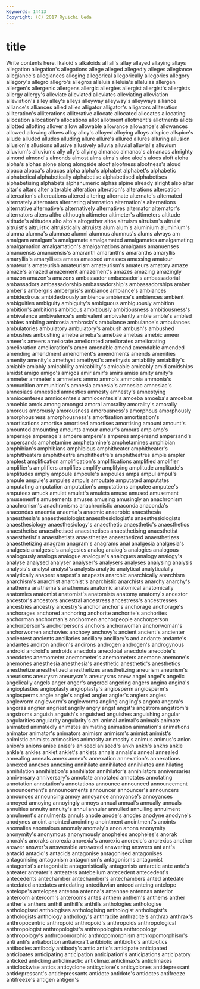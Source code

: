 ```yaml
---
Keywords: 14413 
Copyright: (C) 2017 Ryuichi Ueda
---
```


# title

Write contents here.
lkaloid's alkaloids all all's allay allayed allaying allays allegation
allegation's allegations allege alleged allegedly alleges allegiance allegiance's allegiances alleging
allegorical allegorically allegories allegory allegory's allegro allegro's allegros alleluia alleluia's
alleluias allergen allergen's allergenic allergens allergic allergies allergist allergist's allergists
allergy allergy's alleviate alleviated alleviates alleviating alleviation alleviation's alley alley's
alleys alleyway alleyway's alleyways alliance alliance's alliances allied allies alligator
alligator's alligators alliteration alliteration's alliterations alliterative allocate allocated allocates allocating
allocation allocation's allocations allot allotment allotment's allotments allots allotted allotting
allover allow allowable allowance allowance's allowances allowed allowing allows alloy
alloy's alloyed alloying alloys allspice allspice's allude alluded alludes alluding
allure allure's allured allures alluring allusion allusion's allusions allusive allusively
alluvia alluvial alluvial's alluvium alluvium's alluviums ally ally's allying almanac
almanac's almanacs almighty almond almond's almonds almost alms alms's aloe
aloe's aloes aloft aloha aloha's alohas alone along alongside aloof
aloofness aloofness's aloud alpaca alpaca's alpacas alpha alpha's alphabet alphabet's
alphabetic alphabetical alphabetically alphabetise alphabetised alphabetises alphabetising alphabets alphanumeric alphas
alpine already alright also altar altar's altars alter alterable alteration
alteration's alterations altercation altercation's altercations altered altering alternate alternate's alternated
alternately alternates alternating alternation alternation's alternations alternative alternative's alternatively alternatives
alternator alternator's alternators alters altho although altimeter altimeter's altimeters altitude
altitude's altitudes alto alto's altogether altos altruism altruism's altruist altruist's
altruistic altruistically altruists alum alum's aluminium aluminium's alumna alumna's alumnae
alumni alumnus alumnus's alums always am amalgam amalgam's amalgamate amalgamated
amalgamates amalgamating amalgamation amalgamation's amalgamations amalgams amanuenses amanuensis amanuensis's amaranth
amaranth's amaranths amaryllis amaryllis's amaryllises amass amassed amasses amassing amateur
amateur's amateurish amateurism amateurism's amateurs amatory amaze amaze's amazed amazement
amazement's amazes amazing amazingly amazon amazon's amazons ambassador ambassador's ambassadorial
ambassadors ambassadorship ambassadorship's ambassadorships amber amber's ambergris ambergris's ambiance ambiance's
ambiances ambidextrous ambidextrously ambience ambience's ambiences ambient ambiguities ambiguity ambiguity's
ambiguous ambiguously ambition ambition's ambitions ambitious ambitiously ambitiousness ambitiousness's ambivalence
ambivalence's ambivalent ambivalently amble amble's ambled ambles ambling ambrosia ambrosia's
ambulance ambulance's ambulances ambulatories ambulatory ambulatory's ambush ambush's ambushed ambushes
ambushing ameba ameba's amebae amebas amebic ameer ameer's ameers ameliorate
ameliorated ameliorates ameliorating amelioration amelioration's amen amenable amend amendable amended
amending amendment amendment's amendments amends amenities amenity amenity's amethyst amethyst's
amethysts amiability amiability's amiable amiably amicability amicability's amicable amicably amid
amidships amidst amigo amigo's amigos amir amir's amirs amiss amity
amity's ammeter ammeter's ammeters ammo ammo's ammonia ammonia's ammunition ammunition's
amnesia amnesia's amnesiac amnesiac's amnesiacs amnestied amnesties amnesty amnesty's amnestying
amniocenteses amniocentesis amniocentesis's amoeba amoeba's amoebas amoebic amok among amongst
amoral amorality amorality's amorally amorous amorously amorousness amorousness's amorphous amorphously
amorphousness amorphousness's amortisation amortisation's amortisations amortise amortised amortises amortising amount
amount's amounted amounting amounts amour amour's amours amp amp's amperage
amperage's ampere ampere's amperes ampersand ampersand's ampersands amphetamine amphetamine's amphetamines
amphibian amphibian's amphibians amphibious amphitheater amphitheater's amphitheaters amphitheatre amphitheatre's amphitheatres
ample ampler amplest amplification amplification's amplifications amplified amplifier amplifier's amplifiers
amplifies amplify amplifying amplitude amplitude's amplitudes amply ampoule ampoule's ampoules
amps ampul ampul's ampule ampule's ampules ampuls amputate amputated amputates
amputating amputation amputation's amputations amputee amputee's amputees amuck amulet amulet's
amulets amuse amused amusement amusement's amusements amuses amusing amusingly an
anachronism anachronism's anachronisms anachronistic anaconda anaconda's anacondas anaemia anaemia's anaemic
anaerobic anaesthesia anaesthesia's anaesthesiologist anaesthesiologist's anaesthesiologists anaesthesiology anaesthesiology's anaesthetic anaesthetic's
anaesthetics anaesthetise anaesthetised anaesthetises anaesthetising anaesthetist anaesthetist's anaesthetists anaesthetize anaesthetized
anaesthetizes anaesthetizing anagram anagram's anagrams anal analgesia analgesia's analgesic analgesic's
analgesics analog analog's analogies analogous analogously analogs analogue analogue's analogues
analogy analogy's analyse analysed analyser analyser's analysers analyses analysing analysis
analysis's analyst analyst's analysts analytic analytical analyticalally analytically anapest anapest's
anapests anarchic anarchically anarchism anarchism's anarchist anarchist's anarchistic anarchists anarchy
anarchy's anathema anathema's anathemas anatomic anatomical anatomically anatomies anatomist anatomist's
anatomists anatomy anatomy's ancestor ancestor's ancestors ancestral ancestress ancestress's ancestresses
ancestries ancestry ancestry's anchor anchor's anchorage anchorage's anchorages anchored anchoring
anchorite anchorite's anchorites anchorman anchorman's anchormen anchorpeople anchorperson anchorperson's anchorpersons
anchors anchorwoman anchorwoman's anchorwomen anchovies anchovy anchovy's ancient ancient's ancienter
ancientest ancients ancillaries ancillary ancillary's and andante andante's andantes andiron
andiron's andirons androgen androgen's androgynous android android's androids anecdota anecdotal
anecdote anecdote's anecdotes anemometer anemometer's anemometers anemone anemone's anemones anesthesia
anesthesia's anesthetic anesthetic's anesthetics anesthetize anesthetized anesthetizes anesthetizing aneurism aneurism's
aneurisms aneurysm aneurysm's aneurysms anew angel angel's angelic angelically angels
anger anger's angered angering angers angina angina's angioplasties angioplasty angioplasty's
angiosperm angiosperm's angiosperms angle angle's angled angler angler's anglers angles
angleworm angleworm's angleworms angling angling's angora angora's angoras angrier angriest
angrily angry angst angst's angstrom angstrom's angstroms anguish anguish's anguished
anguishes anguishing angular angularities angularity angularity's ani animal animal's animals
animate animated animatedly animates animating animation animation's animations animator animator's
animators animism animism's animist animist's animistic animists animosities animosity animosity's
animus animus's anion anion's anions anise anise's aniseed aniseed's ankh
ankh's ankhs ankle ankle's ankles anklet anklet's anklets annals annals's
anneal annealed annealing anneals annex annex's annexation annexation's annexations annexed
annexes annexing annihilate annihilated annihilates annihilating annihilation annihilation's annihilator annihilator's
annihilators anniversaries anniversary anniversary's annotate annotated annotates annotating annotation annotation's
annotations announce announced announcement announcement's announcements announcer announcer's announcers announces
announcing annoy annoyance annoyance's annoyances annoyed annoying annoyingly annoys annual
annual's annually annuals annuities annuity annuity's annul annular annulled annulling
annulment annulment's annulments annuls anode anode's anodes anodyne anodyne's anodynes
anoint anointed anointing anointment anointment's anoints anomalies anomalous anomaly anomaly's
anon anons anonymity anonymity's anonymous anonymously anopheles anopheles's anorak anorak's
anoraks anorexia anorexia's anorexic anorexic's anorexics another answer answer's answerable
answered answering answers ant ant's antacid antacid's antacids antagonise antagonised
antagonises antagonising antagonism antagonism's antagonisms antagonist antagonist's antagonistic antagonistically antagonists
antarctic ante ante's anteater anteater's anteaters antebellum antecedent antecedent's antecedents
antechamber antechamber's antechambers anted antedate antedated antedates antedating antediluvian anteed
anteing antelope antelope's antelopes antenna antenna's antennae antennas anterior anteroom
anteroom's anterooms antes anthem anthem's anthems anther anther's anthers anthill
anthill's anthills anthologies anthologise anthologised anthologises anthologising anthologist anthologist's anthologists
anthology anthology's anthracite anthracite's anthrax anthrax's anthropocentric anthropoid anthropoid's anthropoids
anthropological anthropologist anthropologist's anthropologists anthropology anthropology's anthropomorphic anthropomorphism anthropomorphism's anti
anti's antiabortion antiaircraft antibiotic antibiotic's antibiotics antibodies antibody antibody's antic
antic's anticipate anticipated anticipates anticipating anticipation anticipation's anticipations anticipatory anticked
anticking anticlimactic anticlimax anticlimax's anticlimaxes anticlockwise antics anticyclone anticyclone's anticyclones
antidepressant antidepressant's antidepressants antidote antidote's antidotes antifreeze antifreeze's antigen antigen's
